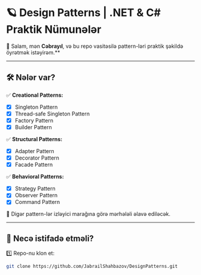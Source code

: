 # 🪐 Design Patterns | .NET & C# Praktik Nümunələr

👋 Salam, mən **Cəbrayıl**, və bu repo vasitəsilə pattern-ləri praktik şəkildə öyrətmək istəyirəm.**

---

## 🛠️ **Nələr var?**

✅ **Creational Patterns:**
- [x] Singleton Pattern
- [x] Thread-safe Singleton Pattern
- [x] Factory Pattern
- [x] Builder Pattern

✅ **Structural Patterns:**
- [x] Adapter Pattern
- [x] Decorator Pattern
- [x] Facade Pattern

✅ **Behavioral Patterns:**
- [x] Strategy Pattern
- [x] Observer Pattern
- [x] Command Pattern

🔹 Digər pattern-lər izləyici marağına görə mərhələli əlavə ediləcək.

---

## 🚀 **Necə istifadə etməli?**

1️⃣ Repo-nu klon et:
```bash
git clone https://github.com/JabrailShahbazov/DesignPatterns.git
